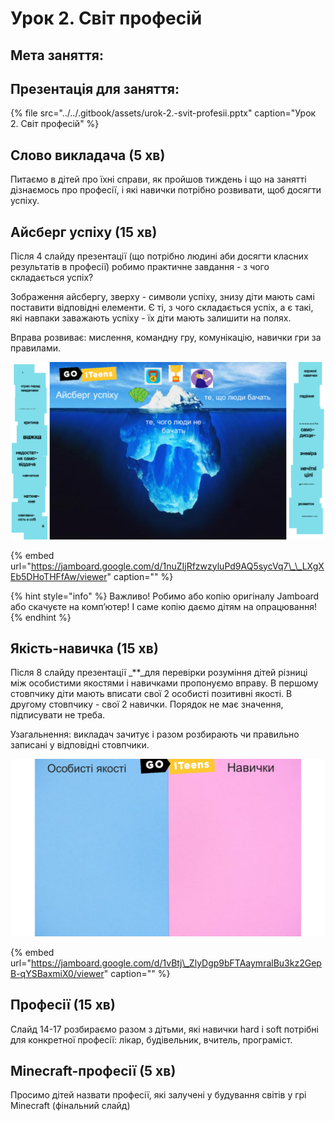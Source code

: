 # Урок 2. Світ професій

## Мета заняття:

## **Презентація для заняття:**

{% file src="../../.gitbook/assets/urok-2.-svit-profesii.pptx" caption="Урок 2. Світ професій" %}

## **Слово викладача \(5 хв\)**

Питаємо в дітей про їхні справи, як пройшов тиждень і що на занятті дізнаємось про професії, і які навички потрібно розвивати, щоб досягти успіху.

## **Айсберг успіху \(15 хв\)**

Після 4 слайду презентації \(що потрібно людині аби досягти класних результатів в професії\) робимо практичне завдання - з чого складається успіх?

Зображення айсбергу, зверху - символи успіху, знизу діти мають самі поставити відповідні елементи. Є ті, з чого складається успіх, а є такі, які навпаки заважають успіху - їх діти мають залишити на полях.

Вправа розвиває: мислення, командну гру, комунікацію, навички гри за правилами.

![](../../.gitbook/assets/lesson-2_iceberg.png)

{% embed url="https://jamboard.google.com/d/1nuZIjRfzwzyluPd9AQ5sycVq7\_\_LXgXEb5DHoTHFfAw/viewer" caption="" %}

{% hint style="info" %}
Важливо! Робимо або копію оригіналу Jamboard або скачуєте на комп’ютер! І саме копію даємо дітям на опрацювання!
{% endhint %}

## **Якість-навичка \(15 хв\)**

Після 8 слайду презентації _\*\*_для перевірки розуміння дітей різниці між особистими якостями і навичками пропонуємо вправу. В першому стовпчику діти мають вписати свої 2 особисті позитивні якості. В другому стовпчику - свої 2 навички. Порядок не має значення, підписувати не треба.

Узагальнення: викладач зачитує і разом розбирають чи правильно записані у відповідні стовпчики.

![](../../.gitbook/assets/lesson-2_soft-hard.png)

{% embed url="https://jamboard.google.com/d/1vBtj\_ZlyDgp9bFTAaymralBu3kz2GepB-qYSBaxmiX0/viewer" caption="" %}

## **Професії \(15 хв\)**

Слайд 14-17 розбираємо разом з дітьми, які навички hard і soft потрібні для конкретної професії: лікар, будівельник, вчитель, програміст.

## **Minecraft-професії \(5 хв\)**

Просимо дітей назвати професії, які залучені у будування світів у грі Minecraft \(фінальний слайд\)

